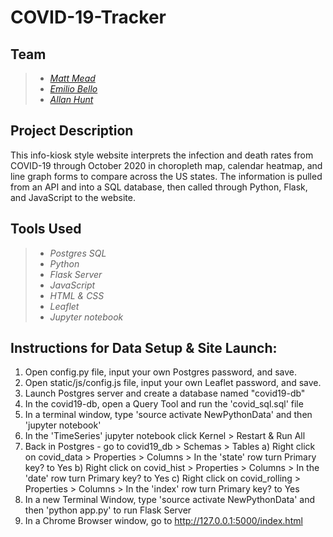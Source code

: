 # COVID-19-Tracker

## Team
> * [_Matt Mead_](https://www.linkedin.com/in/mattmeadmpls/)
> * [_Emilio Bello_](https://www.linkedin.com/in/emilio-bello-09938760/)
> * [_Allan Hunt_](https://www.linkedin.com/in/allanrhunt/)

## Project Description
This info-kiosk style website interprets the infection and death rates from COVID-19 through October 2020 in choropleth map, calendar heatmap, and line graph forms to compare across the US states.  The information is pulled from an API and into a SQL database, then called through Python, Flask, and JavaScript to the website.

## Tools Used
> * _Postgres SQL_
> * _Python_
> * _Flask Server_
> * _JavaScript_
> * _HTML & CSS_
> * _Leaflet_
> * _Jupyter notebook_

## Instructions for Data Setup & Site Launch:
1. Open config.py file, input your own Postgres password, and save.
2. Open static/js/config.js file, input your own Leaflet password, and save.
3. Launch Postgres server and create a database named "covid19-db"
4. In the covid19-db, open a Query Tool and run the 'covid_sql.sql' file
5. In a terminal window, type 'source activate NewPythonData' and then 'jupyter notebook'
6. In the 'TimeSeries' jupyter notebook click Kernel > Restart & Run All
7. Back in Postgres - go to covid19_db > Schemas > Tables
    a) Right click on covid_data > Properties > Columns > In the 'state' row turn Primary key? to Yes
    b) Right click on covid_hist > Properties > Columns > In the 'date' row turn Primary key? to Yes
    c) Right click on covid_rolling > Properties > Columns > In the 'index' row turn Primary key? to Yes   
8. In a new Terminal Window, type 'source activate NewPythonData' and then 'python app.py' to run Flask Server
9. In a Chrome Browser window, go to http://127.0.0.1:5000/index.html

